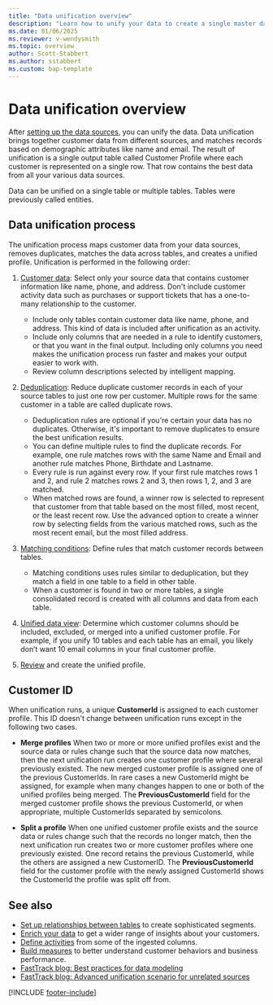 ```yaml
---
title: "Data unification overview"
description: "Learn how to unify your data to create a single master dataset of customer profiles."
ms.date: 01/06/2025
ms.reviewer: v-wendysmith
ms.topic: overview
author: Scott-Stabbert
ms.author: sstabbert
ms.custom: bap-template
---
```


# Data unification overview

After [setting up the data sources](data-sources.md), you can unify the data. Data unification brings together customer data from different sources, and matches records based on demographic attributes like name and email. The result of unification is a single output table called Customer Profile where each customer is represented on a single row. That row contains the best data from all your various data sources.

Data can be unified on a single table or multiple tables. Tables were previously called entities.

## Data unification process

The unification process maps customer data from your data sources, removes duplicates, matches the data across tables, and creates a unified profile. Unification is performed in the following order:

1. [Customer data](data-unification-map-tables.md): Select only your source data that contains customer information like name, phone, and address. Don't include customer activity data such as purchases or support tickets that has a one-to-many relationship to the customer.

   - Include only tables contain customer data like name, phone, and address.  This kind of data is included after unification as an activity.
   - Include only columns that are needed in a rule to identify customers, or that you want in the final output. Including only columns you need makes the unification process run faster and makes your output easier to work with.
   - Review column descriptions selected by intelligent mapping.

1. [Deduplication](data-unification-duplicates.md): Reduce duplicate customer records in each of your source tables to just one row per customer. Multiple rows for the same customer in a table are called duplicate rows.

   - Deduplication rules are optional if you're certain your data has no duplicates. Otherwise, it's important to remove duplicates to ensure the best unification results.
   - You can define multiple rules to find the duplicate records. For example, one rule matches rows with the same Name and Email and another rule matches Phone, Birthdate and Lastname.
   - Every rule is run against every row. If your first rule matches rows 1 and 2, and rule 2 matches rows 2 and 3, then rows 1, 2, and 3 are matched.
   - When matched rows are found, a winner row is selected to represent that customer from that table based on the most filled, most recent, or the least recent row. Use the advanced option to create a winner row by selecting fields from the various matched rows, such as the most recent email, but the most filled address.

   <!--- Last 2 bullets covered in best practices and in task. --->

1. [Matching conditions](data-unification-match-tables.md): Define rules that match customer records between tables.

   - Matching conditions uses rules similar to deduplication, but they match a field in one table to a field in other table.
   - When a customer is found in two or more tables, a single consolidated record is created with all columns and data from each table.

1. [Unified data view](data-unification-merge-tables.md): Determine which customer columns should be included, excluded, or merged into a unified customer profile. For example, if you unify 10 tables and each table has an email, you likely don’t want 10 email columns in your final customer profile.

1. [Review](data-unification-review.md) and create the unified profile.

## Customer ID

When unification runs, a unique **CustomerId** is assigned to each customer profile. This ID doesn't change between unification runs except in the following two cases.

- **Merge profiles**
  When two or more or more unified profiles exist and the source data or rules change such that the source data now matches, then the next unification run creates one customer profile where several previously existed. The new merged customer profile is assigned one of the previous CustomerIds. In rare cases a new CustomerId might be assigned, for example when many changes happen to one or both of the unified profiles being merged. The **PreviousCustomerId** field for the merged customer profile shows the previous CustomerId, or when appropriate, multiple CustomerIds separated by semicolons.

- **Split a profile**
  When one unified customer profile exists and the source data or rules change such that the records no longer match, then the next unification run creates two or more customer profiles where one previously existed. One record retains the previous CustomerId, while the others are assigned a new CustomerID. The **PreviousCustomerId** field for the customer profile with the newly assigned CustomerId shows the CustomerId the profile was split off from.

## See also

- [Set up relationships between tables](relationships.md) to create sophisticated segments.
- [Enrich your data](enrichment-manage.md) to get a wider range of insights about your customers.
- [Define activities](activities.md) from some of the ingested columns.
- [Build measures](measures.md) to better understand customer behaviors and business performance.
- [FastTrack blog: Best practices for data modeling](https://community.dynamics.com/blogs/post/?postid=988fae7a-3f37-ee11-bdf4-6045bdebe084)
- [FastTrack blog: Advanced unification scenario for unrelated sources](https://community.dynamics.com/blogs/post/?postid=cbf1def2-2a94-4a4d-9535-0489e647157c)

[!INCLUDE [footer-include](includes/footer-banner.md)]
